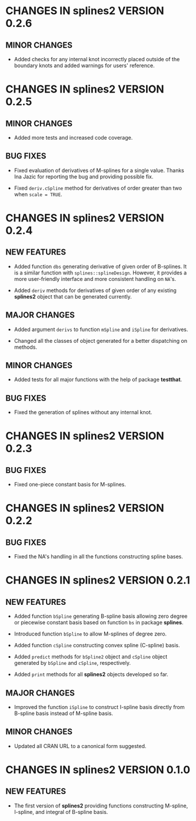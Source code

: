 # CHANGES IN splines2 VERSION 0.2.6

## MINOR CHANGES

* Added checks for any internal knot incorrectly placed outside of the boundary
  knots and added warnings for users' reference.


# CHANGES IN splines2 VERSION 0.2.5

## MINOR CHANGES

* Added more tests and increased code coverage.

## BUG FIXES

* Fixed evaluation of derivatives of M-splines for a single value. Thanks Ina
  Jazic for reporting the bug and providing possible fix.

* Fixed `deriv.cSpline` method for derivatives of order greater than two when
  `scale = TRUE`.


# CHANGES IN splines2 VERSION 0.2.4

## NEW FEATURES

* Added function `dbs` generating derivative of given order of B-splines. It is
  a similar function with `splines::splineDesign`. However, it provides a more
  user-friendly interface and more consistent handling on `NA`'s.

* Added `deriv` methods for derivatives of given order of any existing
  **splines2** object that can be generated currently.

## MAJOR CHANGES

* Added argument `derivs` to function `mSpline` and `iSpline` for derivatives.

* Changed all the classes of object generated for a better dispatching on
  methods.

## MINOR CHANGES

* Added tests for all major functions with the help of package **testthat**.

## BUG FIXES

* Fixed the generation of splines without any internal knot.


# CHANGES IN splines2 VERSION 0.2.3

## BUG FIXES

* Fixed one-piece constant basis for M-splines.


# CHANGES IN splines2 VERSION 0.2.2

## BUG FIXES

* Fixed the NA's handling in all the functions constructing spline bases.


# CHANGES IN splines2 VERSION 0.2.1

## NEW FEATURES

* Added function `bSpline` generating B-spline basis allowing zero degree or
  piecewise constant basis based on function `bs` in package **splines**.

* Introduced function `bSpline` to allow M-splines of degree zero.

* Added function `cSpline` constructing convex spline (C-spline) basis.

* Added `predict` methods for `bSpline2` object and `cSpline` object generated
  by `bSpline` and `cSpline`, respectively.

* Added `print` methods for all **splines2** objects developed so far.

## MAJOR CHANGES

* Improved the function `iSpline` to construct I-spline basis directly from
  B-spline basis instead of M-spline basis.

## MINOR CHANGES

* Updated all CRAN URL to a canonical form suggested.


# CHANGES IN splines2 VERSION 0.1.0

## NEW FEATURES

* The first version of **splines2** providing functions constructing M-spline,
  I-spline, and integral of B-spline basis.
